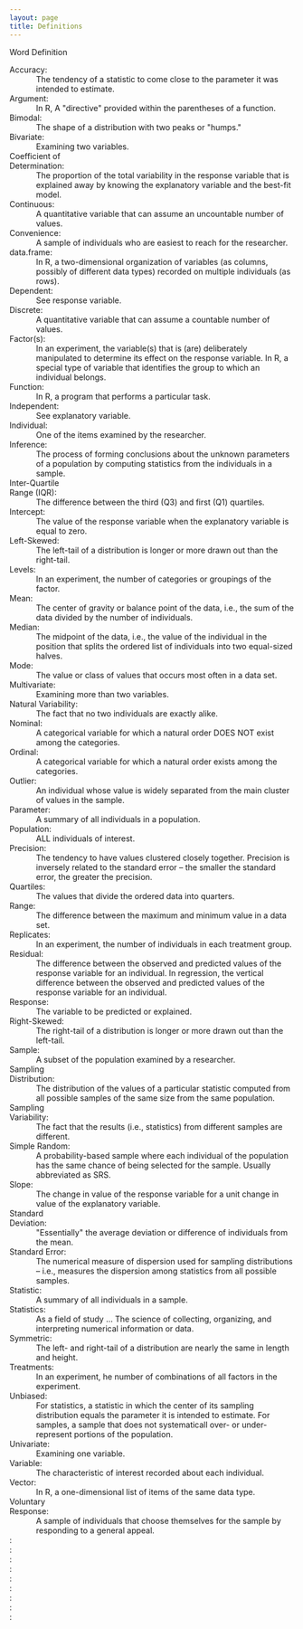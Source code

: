 ```yaml
---
layout: page
title: Definitions
---
```


<div class="panel panel-info">
  <div class="panel-heading">Word <span class="pull-right">Definition</span></div>
  <div class="panel-body">
    <dl class="dl-horizontal">

<dt>Accuracy</dt><dd>The tendency of a statistic to come close to the parameter it was intended to estimate.</dd>
<dt>Argument</dt><dd>In R, A "directive" provided within the parentheses of a function.</dd>
<dt>Bimodal</dt><dd>The shape of a distribution with two peaks or "humps."</dd>
<dt>Bivariate</dt><dd>Examining two variables.</dd>
<dt>Coefficient of Determination</dt><dd>The proportion of the total variability in the response variable that is explained away by knowing the explanatory variable and the best-fit model.</dd>
<dt>Continuous</dt><dd>A quantitative variable that can assume an uncountable number of values.</dd>
<dt>Convenience</dt><dd>A sample of individuals who are easiest to reach for the researcher.</dd>
<dt>data.frame</dt><dd>In R, a two-dimensional organization of variables (as columns, possibly of different data types) recorded on multiple individuals (as rows).</dd>
<dt>Dependent</dt><dd>See response variable.</dd>
<dt>Discrete</dt><dd>A quantitative variable that can assume a countable number of values.</dd>
<dt>Factor(s)</dt><dd>In an experiment, the variable(s) that is (are) deliberately manipulated to determine its effect on the response variable.  In R, a special type of variable that identifies the group to which an individual belongs.</dd>
<dt>Function</dt><dd>In R, a program that performs a particular task.</dd>
<dt>Independent</dt><dd>See explanatory variable.</dd>
<dt>Individual</dt><dd>One of the items examined by the researcher.</dd>
<dt>Inference</dt><dd>The process of forming conclusions about the unknown parameters of a population by computing statistics from the individuals in a sample.</dd>
<dt>Inter-Quartile Range (IQR)</dt><dd>The difference between the third (Q3) and first (Q1) quartiles.</dd>
<dt>Intercept</dt><dd>The value of the response variable when the explanatory variable is equal to zero.</dd>
<dt>Left-Skewed</dt><dd>The left-tail of a distribution is longer or more drawn out than the right-tail.</dd>
<dt>Levels</dt><dd>In an experiment, the number of categories or groupings of the factor.</dd>
<dt>Mean</dt><dd>The center of gravity or balance point of the data, i.e., the sum of the data divided by the number of individuals.</dd>
<dt>Median</dt><dd>The midpoint of the data, i.e., the value of the individual in the position that splits the ordered list of individuals into two equal-sized halves.</dd>
<dt>Mode</dt><dd>The value or class of values that occurs most often in a data set.</dd>
<dt>Multivariate</dt><dd>Examining more than two variables.</dd>
<dt>Natural Variability</dt><dd>The fact that no two individuals are exactly alike.</dd>
<dt>Nominal</dt><dd>A categorical variable for which a natural order DOES NOT exist among the categories.</dd>
<dt>Ordinal</dt><dd>A categorical variable for which a natural order exists among the categories.</dd>
<dt>Outlier</dt><dd>An individual whose value is widely separated from the main cluster of values in the sample.</dd>
<dt>Parameter</dt><dd>A summary of all individuals in a population.</dd>
<dt>Population</dt><dd>ALL individuals of interest.</dd>
<dt>Precision</dt><dd>The tendency to have values clustered closely together. Precision is inversely related to the standard error – the smaller the standard error, the greater the precision.</dd>
<dt>Quartiles</dt><dd>The values that divide the ordered data into quarters.</dd>
<dt>Range</dt><dd>The difference between the maximum and minimum value in a data set.</dd>
<dt>Replicates</dt><dd>In an experiment, the number of individuals in each treatment group.</dd>
<dt>Residual</dt><dd>The difference between the observed and predicted values of the response variable for an individual. In regression, the vertical difference between the observed and predicted values of the response variable for an individual.</dd>
<dt>Response</dt><dd>The variable to be predicted or explained.</dd>
<dt>Right-Skewed</dt><dd>The right-tail of a distribution is longer or more drawn out than the left-tail.</dd>
<dt>Sample</dt><dd>A subset of the population examined by a researcher.</dd>
<dt>Sampling Distribution</dt><dd>The distribution of the values of a particular statistic computed from all possible samples of the same size from the same population.</dd>
<dt>Sampling Variability</dt><dd>The fact that the results (i.e., statistics) from different samples are different.</dd>
<dt>Simple Random</dt><dd>A probability-based sample where each individual of the population has the same chance of being selected for the sample. Usually abbreviated as SRS.</dd>
<dt>Slope</dt><dd>The change in value of the response variable for a unit change in value of the explanatory variable.</dd>
<dt>Standard Deviation</dt><dd>"Essentially" the average deviation or difference of individuals from the mean.</dd>
<dt>Standard Error</dt><dd>The numerical measure of dispersion used for sampling distributions – i.e., measures the dispersion among statistics from all possible samples.</dd>
<dt>Statistic</dt><dd>A summary of all individuals in a sample.</dd>
<dt>Statistics</dt><dd>As a field of study ... The science of
collecting, organizing, and interpreting numerical information or data.</dd>
<dt>Symmetric</dt><dd>The left- and right-tail of a distribution are nearly the same in length and height.</dd>
<dt>Treatments</dt><dd>In an experiment, he number of combinations of all factors in the experiment.</dd>
<dt>Unbiased</dt><dd>For statistics, a statistic in which the center of its sampling distribution equals the parameter it is intended to estimate. For samples, a sample that does not systematicall over- or under-represent portions of the population.</dd>
<dt>Univariate</dt><dd>Examining one variable.</dd>
<dt>Variable</dt><dd>The characteristic of interest recorded about each individual.</dd>
<dt> Vector</dt><dd>In R, a one-dimensional list of items of the same data type.</dd>
<dt>Voluntary Response</dt><dd>A sample of individuals that choose themselves for the sample by responding to a general appeal.</dd>

<dt></dt><dd></dd>
<dt></dt><dd></dd>
<dt></dt><dd></dd>
<dt></dt><dd></dd>
<dt></dt><dd></dd>
<dt></dt><dd></dd>
<dt></dt><dd></dd>
<dt></dt><dd></dd>
<dt></dt><dd></dd>
</dl>

  </div>
</div>

<style>
.panel .dl-horizontal dt {
    white-space: normal;
    width: 25%;
}
.panel .dl-horizontal dt:after {
    content: ":";
}
.panel .dl-horizontal dd {
    padding-left: 0.5em;
}

</style>
